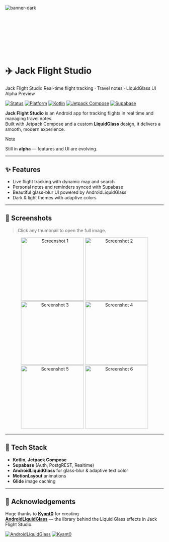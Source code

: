 ![banner-dark](https://github.com/user-attachments/assets/53971440-9b73-447e-b7eb-68436d034f77)<svg xmlns="http://www.w3.org/2000/svg" width="1600" height="420" viewBox="0 0 1600 420">



# ✈️ Jack Flight Studio
  <defs>
    <linearGradient id="dbg" x1="0" y1="0" x2="1" y2="1">
      <stop offset="0%" stop-color="#0F172A"/>
      <stop offset="50%" stop-color="#111827"/>
      <stop offset="100%" stop-color="#0B1220"/>
    </linearGradient>
    <radialGradient id="dglow1" cx="0.2" cy="0.2" r="0.7">
      <stop offset="0%" stop-color="#22D3EE" stop-opacity="0.25"/>
      <stop offset="100%" stop-color="#22D3EE" stop-opacity="0"/>
    </radialGradient>
    <radialGradient id="dglow2" cx="0.85" cy="0.25" r="0.8">
      <stop offset="0%" stop-color="#A78BFA" stop-opacity="0.25"/>
      <stop offset="100%" stop-color="#A78BFA" stop-opacity="0"/>
    </radialGradient>
    <filter id="dglass-blur" x="-20%" y="-20%" width="140%" height="140%">
      <feGaussianBlur in="SourceGraphic" stdDeviation="8" result="blur"/>
    </filter>
  </defs>

  <rect width="1600" height="420" fill="url(#dbg)"/>
  <rect width="1600" height="420" fill="url(#dglow1)"/>
  <rect width="1600" height="420" fill="url(#dglow2)"/>

  <!-- Glass card background (blurred copy) -->
  <g transform="translate(120,90)">
    <rect x="0" y="0" width="1360" height="240" rx="28" fill="#0B1220" opacity="0.35" filter="url(#dglass-blur)"/>
    <!-- Glass card foreground -->
    <rect x="0" y="0" width="1360" height="240" rx="28" fill="#0B1220" opacity="0.48"/>
    <rect x="0.5" y="0.5" width="1359" height="239" rx="27.5" fill="none" stroke="#93C5FD" stroke-opacity="0.35"/>
  </g>

  <!-- Title & subtitle -->
  <g transform="translate(180,175)">
    <text x="0" y="0" font-family="Inter, Segoe UI, Roboto, Helvetica, Arial, sans-serif" font-weight="800" font-size="64" fill="#F8FAFC">Jack Flight Studio</text>
    <text x="0" y="56" font-family="Inter, Segoe UI, Roboto, Helvetica, Arial, sans-serif" font-weight="500" font-size="26" fill="#E5E7EB" fill-opacity="0.85">
      Real-time flight tracking · Travel notes · LiquidGlass UI
    </text>
  </g>

  <!-- Accent pill -->
  <g transform="translate(1220,155)">
    <rect x="0" y="0" width="220" height="54" rx="27" fill="#60A5FA" opacity="0.15"/>
    <rect x="0.5" y="0.5" width="219" height="53" rx="26.5" fill="none" stroke="#60A5FA" stroke-opacity="0.45"/>
    <text x="110" y="35" text-anchor="middle" font-family="Inter, Segoe UI, Roboto, Helvetica, Arial, sans-serif" font-weight="700" font-size="20" fill="#E5E7EB">Alpha Preview</text>
  </g>
</svg>


[![Status](https://img.shields.io/badge/status-alpha-orange)](#-status)
[![Platform](https://img.shields.io/badge/Android-8.0%2B-3DDC84?logo=android&logoColor=white)](#-getting-started)
[![Kotlin](https://img.shields.io/badge/Kotlin-✓-7F52FF?logo=kotlin&logoColor=white)](#-tech-stack)
[![Jetpack Compose](https://img.shields.io/badge/Jetpack%20Compose-✓-4285F4?logo=jetpackcompose&logoColor=white)](#-tech-stack)
[![Supabase](https://img.shields.io/badge/Supabase-✓-3FCF8E?logo=supabase&logoColor=white)](#-tech-stack)

**Jack Flight Studio** is an Android app for tracking flights in real time and managing travel notes.  
Built with Jetpack Compose and a custom **LiquidGlass** design, it delivers a smooth, modern experience.

> [!NOTE]
> Still in **alpha** — features and UI are evolving.

---

## ✨ Features
- Live flight tracking with dynamic map and search
- Personal notes and reminders synced with Supabase
- Beautiful glass-blur UI powered by AndroidLiquidGlass
- Dark & light themes with adaptive colors

---

## 📸 Screenshots

> Click any thumbnail to open the full image.


<p align="center"> <img src="https://github.com/user-attachments/assets/7acfdc3c-b4d8-41ec-a3d3-3ac7abee81e2" alt="Screenshot 1" width="200"/> <img src="https://github.com/user-attachments/assets/7e5030a3-e93d-4611-8e69-79c4b18c46ed" alt="Screenshot 2" width="200"/> <img src="https://github.com/user-attachments/assets/6ceca656-20d7-46f7-aab1-bb16bb9936da" alt="Screenshot 3" width="200"/> <img src="https://github.com/user-attachments/assets/27f37af1-6952-4871-825b-d53b9fc89d6e" alt="Screenshot 4" width="200"/> <img src="https://github.com/user-attachments/assets/d936f002-784b-4512-bf97-65ee000d3265" alt="Screenshot 5" width="200"/> <img src="https://github.com/user-attachments/assets/729102ec-310d-4800-843b-6ca41bfa2a91" alt="Screenshot 6" width="200"/> </p>

---

## 🧩 Tech Stack
- **Kotlin**, **Jetpack Compose**
- **Supabase** (Auth, PostgREST, Realtime)
- **AndroidLiquidGlass** for glass-blur & adaptive text color
- **MotionLayout** animations
- **Glide** image caching

---

## 🙏 Acknowledgements

Huge thanks to [**Kyant0**](https://github.com/Kyant0) for creating  
**[AndroidLiquidGlass](https://github.com/Kyant0/AndroidLiquidGlass)** — the library behind the Liquid Glass effects in Jack Flight Studio.

[![AndroidLiquidGlass](https://img.shields.io/github/stars/Kyant0/AndroidLiquidGlass?label=AndroidLiquidGlass&style=flat-square)](https://github.com/Kyant0/AndroidLiquidGlass)
[![Kyant0](https://img.shields.io/badge/GitHub-Kyant0-000?logo=github&style=flat-square)](https://github.com/Kyant0)

